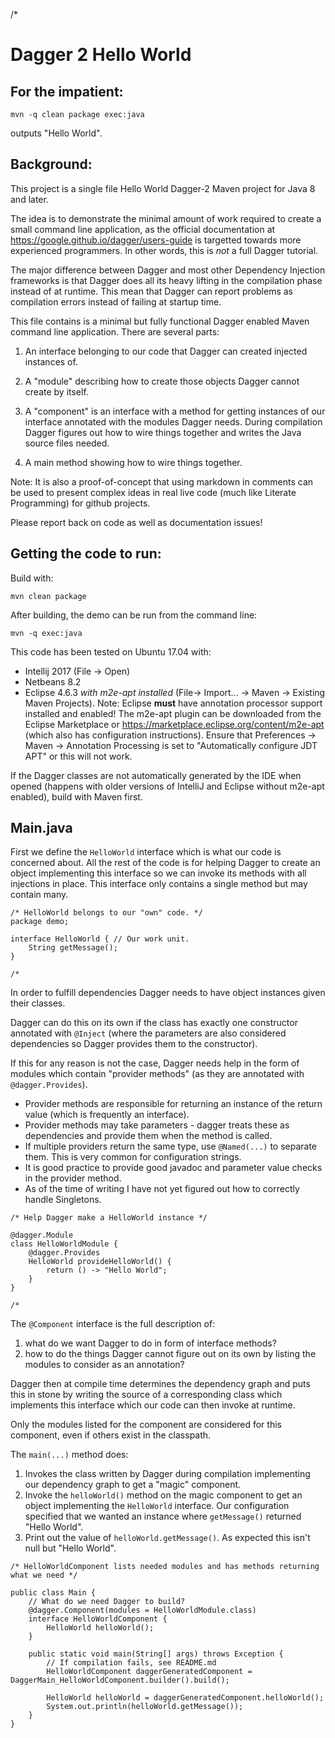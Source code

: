 /*

Dagger 2 Hello World
===

[//]: # (Important:  As an experiment Main.java is also a valid markdown file copied unmodified to README.md, so only edit Main.java)

For the impatient:
---

    mvn -q clean package exec:java

outputs "Hello World".


Background:
---

This project is a single file Hello World Dagger-2 Maven project for
Java 8 and later.

The idea is to demonstrate the minimal amount of work
required to create a small command line application, as the official documentation at
https://google.github.io/dagger/users-guide is targetted towards more
experienced programmers. In other words, this is _not_ a full Dagger tutorial.



The major difference between Dagger and most other Dependency Injection frameworks
is that Dagger does all its heavy lifting in the compilation phase instead of at runtime.
This mean that Dagger can report problems as compilation errors instead of failing
at startup time.

This file contains is a minimal but fully functional Dagger enabled
Maven command line application.   There are several parts:

1. An interface belonging to our code that Dagger can created injected instances of.

1. A "module" describing how to create those objects Dagger cannot create by itself.

1. A "component" is an interface with a method for getting instances of our interface
   annotated with the modules Dagger needs.  During compilation
   Dagger figures out how to wire things together and writes
   the Java source files needed.

1. A main method showing how to wire things together.

Note:  It is also a proof-of-concept that using markdown in comments can be used to present complex ideas
   in real live code (much like Literate Programming) for github projects.

Please report back on code as well as documentation issues!

## Getting the code to run:

Build with:

    mvn clean package

After building, the demo can be run from the command line:

    mvn -q exec:java

This code has been tested on Ubuntu 17.04 with:
* Intellij 2017 (File -> Open)
* Netbeans 8.2
* Eclipse 4.6.3 _with m2e-apt installed_ (File-> Import... -> Maven -> Existing Maven Projects).
  Note: Eclipse **must** have annotation processor support installed
  and enabled!  The m2e-apt plugin can be downloaded from the Eclipse
  Marketplace or https://marketplace.eclipse.org/content/m2e-apt (which
  also has configuration instructions).  Ensure that Preferences ->
  Maven -> Annotation Processing is set to "Automatically configure JDT
  APT" or this will not work.

If the Dagger classes are not automatically generated by the IDE when
opened (happens with older versions of IntelliJ and Eclipse without
m2e-apt enabled), build with Maven first.

## Main.java

First we define the `HelloWorld` interface which is what our code
is concerned about.  All the rest of the code is for helping Dagger to
create an object implementing this interface so we can invoke its
methods with all injections in place.  This interface only contains a
single method but may contain many.

```
/* HelloWorld belongs to our "own" code. */
package demo;

interface HelloWorld { // Our work unit.
    String getMessage();
}

/*
```

In order to fulfill dependencies Dagger needs to have object instances given their classes.

Dagger can do this on its own if the class has exactly one constructor annotated with `@Inject`
(where the parameters are also considered dependencies so Dagger provides them to the constructor).

If this for any reason is not the case, Dagger needs help in the form of modules which contain "provider methods"
(as they are annotated with `@dagger.Provides`).

* Provider methods are responsible for returning an instance of the return value (which is frequently an interface).
* Provider methods may take parameters - dagger treats these as dependencies and provide them when the method is called.
* If multiple providers return the same type, use `@Named(...)` to separate them.  This is very common for configuration strings.
* It is good practice to provide good javadoc and parameter value checks in the provider method.
* As of the time of writing I have not yet figured out how to correctly handle Singletons.

```
/* Help Dagger make a HelloWorld instance */

@dagger.Module
class HelloWorldModule {
    @dagger.Provides
    HelloWorld provideHelloWorld() {
        return () -> "Hello World";
    }
}

/*
```

The `@Component` interface is the full description of:
1. what do we want Dagger to do in form of interface methods?
1. how to do the things Dagger cannot figure out on its own by listing the modules to consider as an annotation?

Dagger then at compile time determines the dependency graph and
puts this in stone by writing the source of a corresponding
class which implements this interface
which our code can then invoke at runtime.

Only the modules listed for the component are considered for this component, even if others
exist in the classpath.

The `main(...)` method does:

1. Invokes the class written by Dagger during compilation implementing our dependency graph to get a "magic" component.
1. Invoke the `helloWorld()` method on the magic component to get an object implementing the `HelloWorld` interface.  Our configuration specified
   that we wanted an instance where `getMessage()` returned "Hello World".
1. Print out the value of `helloWorld.getMessage()`.  As expected this isn't null but "Hello World".


```
/* HelloWorldComponent lists needed modules and has methods returning what we need */

public class Main {
    // What do we need Dagger to build?
    @dagger.Component(modules = HelloWorldModule.class)
    interface HelloWorldComponent {
        HelloWorld helloWorld();
    }

    public static void main(String[] args) throws Exception {
        // If compilation fails, see README.md
        HelloWorldComponent daggerGeneratedComponent = DaggerMain_HelloWorldComponent.builder().build();

        HelloWorld helloWorld = daggerGeneratedComponent.helloWorld();
        System.out.println(helloWorld.getMessage());
    }
}
